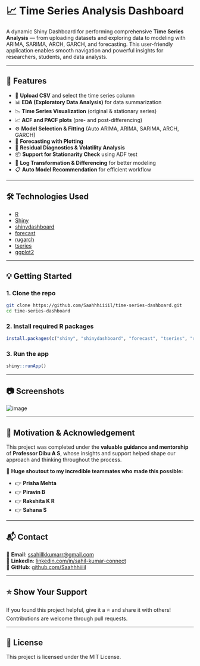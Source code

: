 
# 📈 Time Series Analysis Dashboard

A dynamic Shiny Dashboard for performing comprehensive **Time Series Analysis** — from uploading datasets and exploring data to modeling with ARIMA, SARIMA, ARCH, GARCH, and forecasting. This user-friendly application enables smooth navigation and powerful insights for researchers, students, and data analysts.

---

## 🚀 Features

- 📂 **Upload CSV** and select the time series column
- 📊 **EDA (Exploratory Data Analysis)** for data summarization
- 📉 **Time Series Visualization** (original & stationary series)
- 📈 **ACF and PACF plots** (pre- and post-differencing)
- ⚙️ **Model Selection & Fitting** (Auto ARIMA, ARIMA, SARIMA, ARCH, GARCH)
- 🔮 **Forecasting with Plotting**
- 🧪 **Residual Diagnostics & Volatility Analysis**
- 📦 **Support for Stationarity Check** using ADF test
- 📡 **Log Transformation & Differencing** for better modeling
- 📋 **Auto Model Recommendation** for efficient workflow

---

## 🛠 Technologies Used

- [R](https://www.r-project.org/)
- [Shiny](https://shiny.rstudio.com/)
- [shinydashboard](https://rstudio.github.io/shinydashboard/)
- [forecast](https://pkg.robjhyndman.com/forecast/)
- [rugarch](https://cran.r-project.org/web/packages/rugarch/index.html)
- [tseries](https://cran.r-project.org/web/packages/tseries/index.html)
- [ggplot2](https://ggplot2.tidyverse.org/)

---

## 💡 Getting Started

### 1. Clone the repo

```bash
git clone https://github.com/Saahhhiiiil/time-series-dashboard.git
cd time-series-dashboard
```

### 2. Install required R packages

```R
install.packages(c("shiny", "shinydashboard", "forecast", "tseries", "rugarch", "ggplot2"))
```

### 3. Run the app

```R
shiny::runApp()
```

---

## 📷 Screenshots

![image](https://github.com/user-attachments/assets/20ee0802-7cdb-4a26-bd5a-98d96b6ea858)


---

## 🧠 Motivation & Acknowledgement

This project was completed under the **valuable guidance and mentorship** of **Professor Dibu A S**, whose insights and support helped shape our approach and thinking throughout the process.

🤝 **Huge shoutout to my incredible teammates who made this possible:**
- 👉 **Prisha Mehta**
- 👉 **Piravin B**
- 👉 **Rakshita K R**
- 👉 **Sahana S**

---

## 📬 Contact

📧 **Email**: [ssahillkkumarr@gmail.com](mailto:ssahillkkumarr@gmail.com)  
🔗 **LinkedIn**: [linkedin.com/in/sahil-kumar-connect](https://linkedin.com/in/sahil-kumar-connect)  
🐙 **GitHub**: [github.com/Saahhhiiiil](https://github.com/Saahhhiiiil)

---

## ⭐ Show Your Support

If you found this project helpful, give it a ⭐ and share it with others! Contributions are welcome through pull requests.

---

## 📄 License

This project is licensed under the MIT License.
